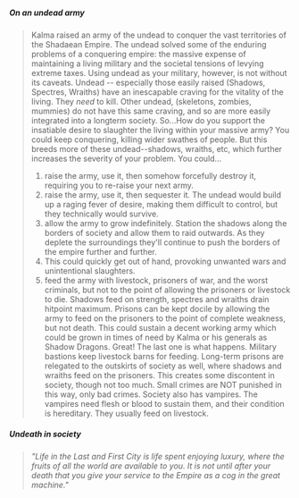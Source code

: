 
##### On an undead army
>Kalma raised an army of the undead to conquer the vast territories of the Shadaean Empire.  The undead solved some of the enduring problems of a conquering empire: the massive expense of maintaining a living military and the societal tensions of levying extreme taxes.
>Using undead as your military, however, is not without its caveats. Undead -- especially those easily raised (Shadows, Spectres, Wraiths) have an inescapable craving for the vitality of the living. They *need* to kill.
>Other undead, (skeletons, zombies, mummies) do not have this same craving, and so are more easily integrated into a longterm society.
>So...How do you support the insatiable desire to slaughter the living within your massive army? You could keep conquering, killing wider swathes of people. But this breeds more of these undead--shadows, wraiths, etc, which further increases the severity of your problem. You could...
>1. raise the army, use it, then somehow forcefully destroy it, requiring you to re-raise your next army.
>2. raise the army, use it, then sequester it. The undead would build up a raging fever of desire, making them difficult to control, but they technically would survive.
>3. allow the army to grow indefinitely. Station the shadows along the borders of society and allow them to raid outwards. As they deplete the surroundings they'll continue to push the borders of the empire further and further.
>	1. This could quickly get out of hand, provoking unwanted wars and unintentional slaughters.
>4. feed the army with livestock, prisoners of war, and the worst criminals, but not to the point of allowing the prisoners or livestock to die. Shadows feed on strength, spectres and wraiths drain hitpoint maximum. Prisons can be kept docile by allowing the army to feed on the prisoners to the point of complete weakness, but not death. This could sustain a decent working army which could be grown in times of need by Kalma or his generals as Shadow Dragons.
>Great! The last one is what happens. Military bastions keep livestock barns for feeding. Long-term prisons are relegated to the outskirts of society as well, where shadows and wraiths feed on the prisoners. This creates some discontent in society, though not too much. Small crimes are NOT punished in this way, only bad crimes.
>Society also has vampires. The vampires need flesh or blood to sustain them, and their condition is hereditary. They usually feed on livestock.

##### Undeath in society
>*"Life in the Last and First City is life spent enjoying luxury, where the fruits of all the world are available to you. It is not until after your death that you give your service to the Empire as a cog in the great machine."*
>
